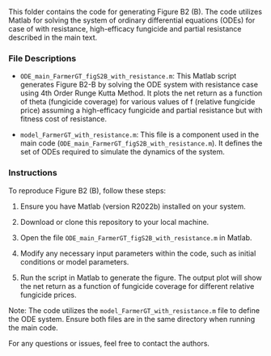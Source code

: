 This folder contains the code for generating Figure B2 (B). The code utilizes Matlab for solving the system of ordinary differential equations (ODEs) for case of with resistance, high-efficacy fungicide and partial resistance described in the main text.

### File Descriptions

- `ODE_main_FarmerGT_figS2B_with_resistance.m`: This Matlab script generates Figure B2-B by solving the ODE system with resistance case using 4th Order Runge Kutta Method.
It plots the net return as a function of theta (fungicide coverage) for various values of f (relative fungicide price) assuming a high-efficacy fungicide and partial resistance but with fitness cost of resistance.

- `model_FarmerGT_with_resistance.m`: This file is a component used in the main code (`ODE_main_FarmerGT_figS2B_with_resistance.m`). It defines the set of ODEs required to simulate the dynamics of the system.

### Instructions

To reproduce Figure B2 (B), follow these steps:

1. Ensure you have Matlab (version R2022b) installed on your system.

2. Download or clone this repository to your local machine.

3. Open the file `ODE_main_FarmerGT_figS2B_with_resistance.m` in Matlab.

4. Modify any necessary input parameters within the code, such as initial conditions or model parameters.

5. Run the script in Matlab to generate the figure. The output plot will show the net return as a function of fungicide coverage for different relative fungicide prices.

Note: The code utilizes the `model_FarmerGT_with_resistance.m` file to define the ODE system. Ensure both files are in the same directory when running the main code.

For any questions or issues, feel free to contact the authors.
